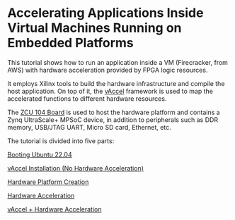 # **Accelerating Applications Inside Virtual Machines Running on Embedded Platforms** 



This tutorial shows how to run an application inside a VM (Firecracker, from AWS) with hardware acceleration provided by FPGA logic resources. 

It employs Xilinx tools to build the hardware infrastructure and compile the host application. On top of it, the [vAccel](https://vaccel.org/) framework is used to map the accelerated functions to different hardware resources.

The [ZCU 104 Board](https://www.xilinx.com/products/boards-and-kits/zcu104.html) is used to host the hardware platform and contains a Zynq UltraScale+ MPSoC device, in addition to peripherals such as DDR memory, USB/JTAG UART, Micro SD card, Ethernet, etc.



The tutorial is divided into five parts:

[Booting Ubuntu 22.04](https://github.com/ELHorta/HW-Accel-APP-VM/wiki/ZCU104-Hardware-Platform)

[vAccel Installation (No Hardware Acceleration)](https://github.com/ELHorta/HW-Accel-APP-VM/wiki/vAccel-Installation-(No-Hardware-Acceleration))

[Hardware Platform Creation](https://github.com/ELHorta/HW-Accel-APP-VM/wiki/ZCU-104-Hardware-Platform-Creation)

[Hardware Acceleration](https://github.com/ELHorta/HW-Accel-APP-VM/wiki/ZCU-104-Hardware-Acceleration)

[vAccel + Hardware Acceleration](https://github.com/ELHorta/HW-Accel-APP-VM/wiki/ZCU-104----vAccel---HW-Acceleration)
